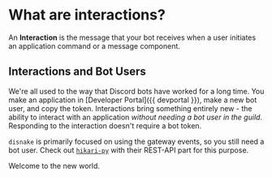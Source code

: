 # What are interactions?

An **Interaction** is the message that your bot receives when a user initiates an application command or a message component.

## Interactions and Bot Users

We're all used to the way that Discord bots have worked for a long time.
You make an application in [Developer Portal]({{ devportal }}), make a new bot user, and copy the token. Interactions bring something entirely new - the ability to interact with an application *without needing a bot user in the guild*. Responding to the interaction doesn't require a bot token.

`disnake` is primarily focused on using the gateway events, so you still need a bot user.
Check out [`hikari-py`](https://github.com/hikari-py/hikari) with their REST-API part for this purpose.

Welcome to the new world.

